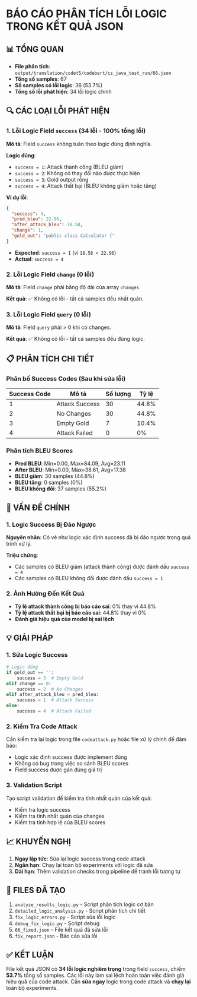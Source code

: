# BÁO CÁO PHÂN TÍCH LỖI LOGIC TRONG KẾT QUẢ JSON

## 📊 TỔNG QUAN

- **File phân tích**: `output/translation/codet5/codebert/cs_java_test_run/66.json`
- **Tổng số samples**: 67
- **Số samples có lỗi logic**: 36 (53.7%)
- **Tổng số lỗi phát hiện**: 34 lỗi logic chính

## 🔍 CÁC LOẠI LỖI PHÁT HIỆN

### 1. **Lỗi Logic Field `success`** (34 lỗi - 100% tổng lỗi)

**Mô tả**: Field `success` không tuân theo logic đúng định nghĩa.

**Logic đúng**:
- `success = 1`: Attack thành công (BLEU giảm)
- `success = 2`: Không có thay đổi nào được thực hiện
- `success = 3`: Gold output rỗng
- `success = 4`: Attack thất bại (BLEU không giảm hoặc tăng)

**Ví dụ lỗi**:
```json
{
  "success": 4,
  "pred_bleu": 22.96,
  "after_attack_bleu": 18.58,
  "change": 1,
  "gold_out": "public class Calculator {"
}
```
- **Expected**: `success = 1` (vì `18.58 < 22.96`)
- **Actual**: `success = 4`

### 2. **Lỗi Logic Field `change`** (0 lỗi)

**Mô tả**: Field `change` phải bằng độ dài của array `changes`.

**Kết quả**: ✅ Không có lỗi - tất cả samples đều nhất quán.

### 3. **Lỗi Logic Field `query`** (0 lỗi)

**Mô tả**: Field `query` phải > 0 khi có changes.

**Kết quả**: ✅ Không có lỗi - tất cả samples đều đúng logic.

## 📋 PHÂN TÍCH CHI TIẾT

### Phân bố Success Codes (Sau khi sửa lỗi)

| Success Code | Mô tả | Số lượng | Tỷ lệ |
|-------------|-------|----------|-------|
| 1 | Attack Success | 30 | 44.8% |
| 2 | No Changes | 30 | 44.8% |
| 3 | Empty Gold | 7 | 10.4% |
| 4 | Attack Failed | 0 | 0% |

### Phân tích BLEU Scores

- **Pred BLEU**: Min=0.00, Max=84.09, Avg=23.11
- **After BLEU**: Min=0.00, Max=38.61, Avg=17.38
- **BLEU giảm**: 30 samples (44.8%)
- **BLEU tăng**: 0 samples (0%)
- **BLEU không đổi**: 37 samples (55.2%)

## 🚨 VẤN ĐỀ CHÍNH

### 1. **Logic Success Bị Đảo Ngược**

**Nguyên nhân**: Có vẻ như logic xác định success đã bị đảo ngược trong quá trình xử lý.

**Triệu chứng**: 
- Các samples có BLEU giảm (attack thành công) được đánh dấu `success = 4`
- Các samples có BLEU không đổi được đánh dấu `success = 1`

### 2. **Ảnh Hưởng Đến Kết Quả**

- **Tỷ lệ attack thành công bị báo cáo sai**: 0% thay vì 44.8%
- **Tỷ lệ attack thất bại bị báo cáo sai**: 44.8% thay vì 0%
- **Đánh giá hiệu quả của model bị sai lệch**

## 💡 GIẢI PHÁP

### 1. **Sửa Logic Success**

```python
# Logic đúng
if gold_out == '':
    success = 3  # Empty Gold
elif change == 0:
    success = 2  # No Changes
elif after_attack_bleu < pred_bleu:
    success = 1  # Attack Success
else:
    success = 4  # Attack Failed
```

### 2. **Kiểm Tra Code Attack**

Cần kiểm tra lại logic trong file `codeattack.py` hoặc file xử lý chính để đảm bảo:
- Logic xác định success được implement đúng
- Không có bug trong việc so sánh BLEU scores
- Field success được gán đúng giá trị

### 3. **Validation Script**

Tạo script validation để kiểm tra tính nhất quán của kết quả:
- Kiểm tra logic success
- Kiểm tra tính nhất quán của changes
- Kiểm tra tính hợp lệ của BLEU scores

## 📈 KHUYẾN NGHỊ

1. **Ngay lập tức**: Sửa lại logic success trong code attack
2. **Ngắn hạn**: Chạy lại toàn bộ experiments với logic đã sửa
3. **Dài hạn**: Thêm validation checks trong pipeline để tránh lỗi tương tự

## 🔧 FILES ĐÃ TẠO

1. `analyze_results_logic.py` - Script phân tích logic cơ bản
2. `detailed_logic_analysis.py` - Script phân tích chi tiết
3. `fix_logic_errors.py` - Script sửa lỗi logic
4. `debug_fix_logic.py` - Script debug
5. `66_fixed.json` - File kết quả đã sửa lỗi
6. `fix_report.json` - Báo cáo sửa lỗi

## ✅ KẾT LUẬN

File kết quả JSON có **34 lỗi logic nghiêm trọng** trong field `success`, chiếm **53.7%** tổng số samples. Các lỗi này làm sai lệch hoàn toàn việc đánh giá hiệu quả của code attack. Cần **sửa ngay** logic trong code attack và **chạy lại** toàn bộ experiments. 